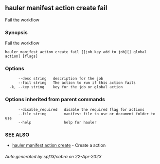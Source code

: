 ## hauler manifest action create fail

Fail the workflow

### Synopsis

Fail the workflow

```
hauler manifest action create fail [[job_key add to job][] global action] [flags]
```

### Options

```
      --desc string   description for the job
      --fail string   The action to run if this action fails
  -k, --key string    key for the job or global action
```

### Options inherited from parent commands

```
      --disable_required   disable the required flag for actions
      --file string        manifest file to use or document folder to use
      --help               help for hauler
```

### SEE ALSO

* [hauler manifest action create](hauler_manifest_action_create.md)	 - Create a action

###### Auto generated by spf13/cobra on 22-Apr-2023
